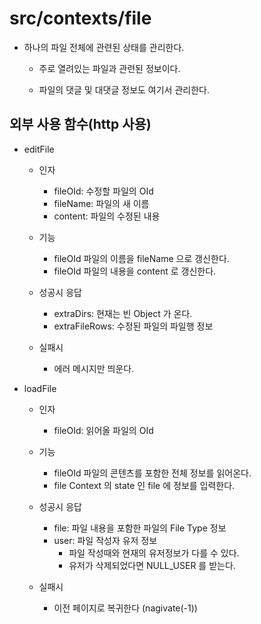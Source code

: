 # src/contexts/file

- 하나의 파일 전체에 관련된 상태를 관리한다.

    - 주로 열려있는 파일과 관련된 정보이다.

    - 파일의 댓글 및 대댓글 정보도 여기서 관리한다.


## 외부 사용 함수(http 사용)

- editFile

    - 인자
        - fileOId: 수정할 파일의 OId
        - fileName: 파일의 새 이름
        - content: 파일의 수정된 내용

    - 기능
        - fileOId 파일의 이름을 fileName 으로 갱신한다.
        - fileOId 파일의 내용을 content 로 갱신한다.

    - 성공시 응답
        - extraDirs: 현재는 빈 Object 가 온다.
        - extraFileRows: 수정된 파일의 파일행 정보

    - 실패시
        - 에러 메시지만 띄운다.

- loadFile

    - 인자
        - fileOId: 읽어올 파일의 OId

    - 기능
        - fileOId 파일의 콘텐츠를 포함한 전체 정보를 읽어온다.
        - file Context 의 state 인 file 에 정보를 입력한다.

    - 성공시 응답
        - file: 파일 내용을 포함한 파일의 File Type 정보
        - user: 파일 작성자 유저 정보
            - 파일 작성때와 현재의 유저정보가 다를 수 있다.
            - 유저가 삭제되었다면 NULL_USER 를 받는다.
        
    - 실패시
        - 이전 페이지로 복귀한다 (nagivate(-1))